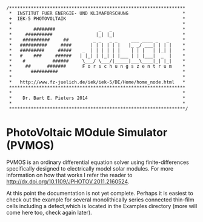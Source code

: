 	/*****************************************************************              
	 *  INSTITUT FUER ENERGIE- UND KLIMAFORSCHUNG                    *              
	 +  IEK-5 PHOTOVOLTAIK                                           *              
	 *                                                               *              
	 *        ########                _   _                          *              
	 *     ##########                |_| |_|                         *              
	 *    ##########     ##         _ _   _ _     ___ ____ _   _     *              
	 *   ##########     ####       | | | | | |   |_ _/ ___| | | |    *              
	 *   #########     #####    _  | | | | | |    | | |   | |_| |    *              
	 *   #    ###     ######   | |_| | |_| | |___ | | |___|  _  |    *              
	 *    #          ######     \___/ \___/|_____|___\____|_| |_|    *              
	 *     ##      #######      F o r s c h u n g s z e n t r u m    *              
	 *       ##########                                              *              
	 *                                                               *              
	 *   http://www.fz-juelich.de/iek/iek-5/DE/Home/home_node.html   *              
	 *****************************************************************
	 *                                                               *
	 *    Dr. Bart E. Pieters 2014                                   *
	 *                                                               *             
	 *****************************************************************/              
 
PhotoVoltaic MOdule Simulator (PVMOS)
=====================================

PVMOS is an ordinary differential equation solver using finite-differences specifically
designed to electrically model solar modules. For more information on how that works I 
refer the reader to http://dx.doi.org/10.1109/JPHOTOV.2011.2160524. 

At this point the documentation is not yet complete. Perhaps it is easiest to check out 
the example for several monolithically series connected thin-film cells including a 
defect,which is located in the Examples directory (more will come here too, check again 
later).

 
